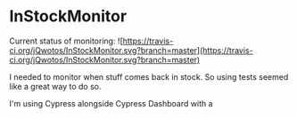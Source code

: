 # InStockMonitor
Current status of monitoring: ![https://travis-ci.org/jQwotos/InStockMonitor.svg?branch=master](https://travis-ci.org/jQwotos/InStockMonitor.svg?branch=master)

I needed to monitor when stuff comes back in stock. So using tests seemed like a great way to do so.

I'm using Cypress alongside Cypress Dashboard with a 
